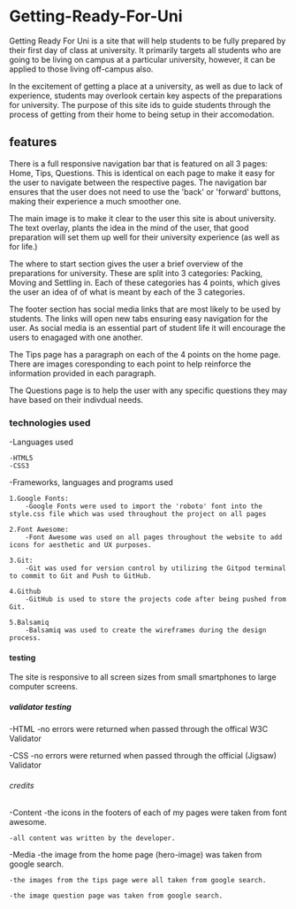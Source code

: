 # Getting-Ready-For-Uni

Getting Ready For Uni is a site that will help students to be fully prepared by their first day of class at university.  It primarily targets all students who are going to be living on campus at a particular university, however, it can be applied to those living off-campus also.  

In the excitement of getting a place at a university, as well as due to lack of experience, students may overlook certain key aspects of the preparations for university.  The purpose of this site ids to guide students through the process of getting from their home to being setup in their accomodation.

## features

There is a full responsive navigation bar that is featured on all 3 pages: Home, Tips, Questions.  This is identical on each page to make it easy for the user to navigate between the respective pages.  The navigation bar ensures that the user does not need to use the 'back' or 'forward' buttons, making their experience a much smoother one.

The main image is to make it clear to the user this site is about university.  The text overlay, plants the idea in the mind of the user, that good preparation will set them up well for their university experience (as well as for life.)

The where to start section gives the user a brief overview of the preparations for university.  These are split into 3 categories: Packing, Moving and Settling in.  Each of these categories has 4 points, which gives the user an idea of of what is meant by each of the 3 categories.

The footer section has social media links that are most likely to be used by students.  The links will open new tabs ensuring easy navigation for the user.  As social media is an essential part of student life it will encourage the users to enagaged with one another. 

The Tips page has a paragraph on each of the 4 points on the home page. There are images coresponding to each point to help reinforce the information provided in each paragraph.

The Questions page is to help the user with any specific questions they may have based on their indivdual needs.

### technologies used

-Languages used

    -HTML5
    -CSS3

-Frameworks, languages and programs used

    1.Google Fonts:
        -Google Fonts were used to import the 'roboto' font into the style.css file which was used throughout the project on all pages

    2.Font Awesome:
        -Font Awesome was used on all pages throughout the website to add icons for aesthetic and UX purposes.

    3.Git:
        -Git was used for version control by utilizing the Gitpod terminal to commit to Git and Push to GitHub.

    4.Github
        -GitHub is used to store the projects code after being pushed from Git.

    5.Balsamiq
        -Balsamiq was used to create the wireframes during the design process.



#### testing 

The site is responsive to all screen sizes from small smartphones to large computer screens.

##### validator testing

-HTML
    -no errors were returned when passed through the offical W3C Validator

-CSS
    -no errors were returned when passed through the official (Jigsaw) Validator

###### credits

-Content
    -the icons in the footers of each of my pages were taken from font awesome.

    -all content was written by the developer.

-Media
    -the image from the home page (hero-image) was taken from google search.

    -the images from the tips page were all taken from google search.

    -the image question page was taken from google search.




